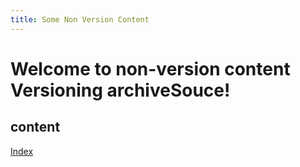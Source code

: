 ```yaml
---
title: Some Non Version Content
---
```

# Welcome to non-version content Versioning archiveSouce!

## content

[Index](../index.md)
